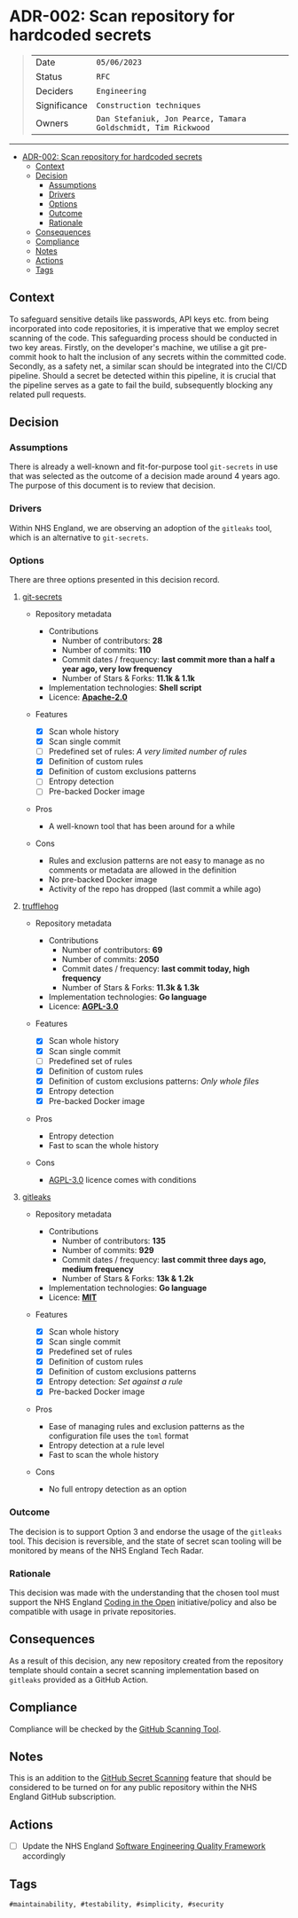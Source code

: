 # ADR-002: Scan repository for hardcoded secrets

> |              |                                                               |
> | ------------ | ------------------------------------------------------------- |
> | Date         | `05/06/2023`                                                  |
> | Status       | `RFC`                                                         |
> | Deciders     | `Engineering`                                                 |
> | Significance | `Construction techniques`                                     |
> | Owners       | `Dan Stefaniuk, Jon Pearce, Tamara Goldschmidt, Tim Rickwood` |

---

- [ADR-002: Scan repository for hardcoded secrets](#adr-002-scan-repository-for-hardcoded-secrets)
  - [Context](#context)
  - [Decision](#decision)
    - [Assumptions](#assumptions)
    - [Drivers](#drivers)
    - [Options](#options)
    - [Outcome](#outcome)
    - [Rationale](#rationale)
  - [Consequences](#consequences)
  - [Compliance](#compliance)
  - [Notes](#notes)
  - [Actions](#actions)
  - [Tags](#tags)

## Context

To safeguard sensitive details like passwords, API keys etc. from being incorporated into code repositories, it is imperative that we employ secret scanning of the code. This safeguarding process should be conducted in two key areas. Firstly, on the developer's machine, we utilise a git pre-commit hook to halt the inclusion of any secrets within the committed code. Secondly, as a safety net, a similar scan should be integrated into the CI/CD pipeline. Should a secret be detected within this pipeline, it is crucial that the pipeline serves as a gate to fail the build, subsequently blocking any related pull requests.

## Decision

### Assumptions

There is already a well-known and fit-for-purpose tool `git-secrets` in use that was selected as the outcome of a decision made around 4 years ago. The purpose of this document is to review that decision.

### Drivers

Within NHS England, we are observing an adoption of the `gitleaks` tool, which is an alternative to `git-secrets`.

### Options

There are three options presented in this decision record.

1. [git-secrets](https://github.com/awslabs/git-secrets)

   - Repository metadata
     - Contributions
       - Number of contributors: **28**
       - Number of commits: **110**
       - Commit dates / frequency: **last commit more than a half a year ago, very low frequency**
       - Number of Stars & Forks: **11.1k & 1.1k**
     - Implementation technologies: **Shell script**
     - Licence: **[Apache-2.0](https://choosealicense.com/licenses/apache-2.0/)**
   - Features

     - [x] Scan whole history
     - [x] Scan single commit
     - [ ] Predefined set of rules: _A very limited number of rules_
     - [x] Definition of custom rules
     - [x] Definition of custom exclusions patterns
     - [ ] Entropy detection
     - [ ] Pre-backed Docker image

   - Pros
     - A well-known tool that has been around for a while
   - Cons
     - Rules and exclusion patterns are not easy to manage as no comments or metadata are allowed in the definition
     - No pre-backed Docker image
     - Activity of the repo has dropped (last commit a while ago)

2. [trufflehog](https://github.com/trufflesecurity/trufflehog)

   - Repository metadata
     - Contributions
       - Number of contributors: **69**
       - Number of commits: **2050**
       - Commit dates / frequency: **last commit today, high frequency**
       - Number of Stars & Forks: **11.3k & 1.3k**
     - Implementation technologies: **Go language**
     - Licence: **[AGPL-3.0](https://choosealicense.com/licenses/agpl-3.0/)**
   - Features

     - [x] Scan whole history
     - [x] Scan single commit
     - [ ] Predefined set of rules
     - [x] Definition of custom rules
     - [x] Definition of custom exclusions patterns: _Only whole files_
     - [x] Entropy detection
     - [x] Pre-backed Docker image

   - Pros
     - Entropy detection
     - Fast to scan the whole history
   - Cons
     - [AGPL-3.0](https://choosealicense.com/licenses/agpl-3.0/) licence comes with conditions

3. [gitleaks](https://github.com/gitleaks/gitleaks)

   - Repository metadata

     - Contributions
       - Number of contributors: **135**
       - Number of commits: **929**
       - Commit dates / frequency: **last commit three days ago, medium frequency**
       - Number of Stars & Forks: **13k & 1.2k**
     - Implementation technologies: **Go language**
     - Licence: **[MIT](https://choosealicense.com/licenses/mit/)**

   - Features

     - [x] Scan whole history
     - [x] Scan single commit
     - [x] Predefined set of rules
     - [x] Definition of custom rules
     - [x] Definition of custom exclusions patterns
     - [x] Entropy detection: _Set against a rule_
     - [x] Pre-backed Docker image

   - Pros
     - Ease of managing rules and exclusion patterns as the configuration file uses the `toml` format
     - Entropy detection at a rule level
     - Fast to scan the whole history
   - Cons
     - No full entropy detection as an option

### Outcome

The decision is to support Option 3 and endorse the usage of the `gitleaks` tool. This decision is reversible, and the state of secret scan tooling will be monitored by means of the NHS England Tech Radar.

### Rationale

This decision was made with the understanding that the chosen tool must support the NHS England [Coding in the Open](https://github.com/nhsx/open-source-policy) initiative/policy and also be compatible with usage in private repositories.

## Consequences

As a result of this decision, any new repository created from the repository template should contain a secret scanning implementation based on `gitleaks` provided as a GitHub Action.

## Compliance

Compliance will be checked by the [GitHub Scanning Tool](https://github.com/NHSDigital/github-scanning-utils).

## Notes

This is an addition to the [GitHub Secret Scanning](https://docs.github.com/en/code-security/secret-scanning/about-secret-scanning) feature that should be considered to be turned on for any public repository within the NHS England GitHub subscription.

## Actions

- [ ] Update the NHS England [Software Engineering Quality Framework](https://github.com/NHSDigital/software-engineering-quality-framework) accordingly

## Tags

`#maintainability, #testability, #simplicity, #security`
